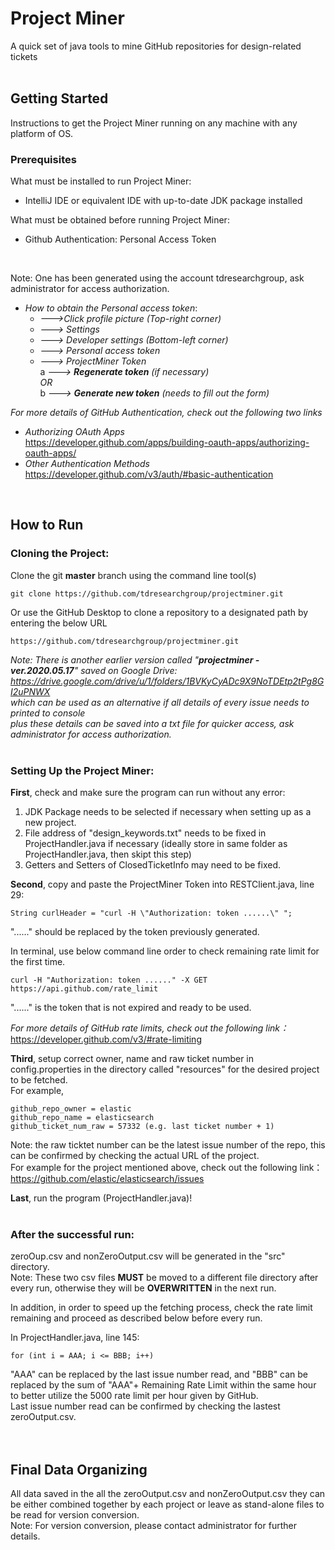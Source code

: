 # Project Miner
A quick set of java tools to mine GitHub repositories for design-related tickets
<br>
<br>

## Getting Started

Instructions to get the Project Miner running on any machine with any platform of OS.

### Prerequisites 

What must be installed to run Project Miner:
- IntelliJ IDE or equivalent IDE with up-to-date JDK package installed

What must be obtained before running Project Miner:
- Github Authentication: Personal Access Token
<br>

Note: One has been generated using the account tdresearchgroup, ask administrator for access authorization.
* *How to obtain the Personal access token*:
     * *--->Click profile picture (Top-right corner)*
     * *---> Settings*
     * *---> Developer settings (Bottom-left corner)*
     * *---> Personal access token*
     * *---> ProjectMiner Token<br>*
       a *---> **Regenerate token** (if necessary)*<br>
         *OR*<br>
       b *---> **Generate new token** (needs to fill out the form)*<br>

*For more details of GitHub Authentication, check out the following two links* <br>
* *Authorizing OAuth Apps*<br>
https://developer.github.com/apps/building-oauth-apps/authorizing-oauth-apps/<br>
* *Other Authentication Methods*<br>
https://developer.github.com/v3/auth/#basic-authentication<br>
<br>


## How to Run

### Cloning the Project:

Clone the git **master** branch using the command line tool(s)

```
git clone https://github.com/tdresearchgroup/projectminer.git
```

Or use the GitHub Desktop to clone a repository to a designated path by entering the below URL

```
https://github.com/tdresearchgroup/projectminer.git
```
*Note: There is another earlier version called "**projectminer - ver.2020.05.17**" saved on Google Drive: 
      https://drive.google.com/drive/u/1/folders/1BVKyCyADc9X9NoTDEtp2tPg8GI2uPNWX<br>
      which can be used as an alternative if all details of every issue needs to printed to console<br> 
      plus these details can be saved into a txt file for quicker access, ask administrator for access authorization.* 
<br>
<br>

### Setting Up the Project Miner:

**First**, check and make sure the program can run without any error:

1. JDK Package needs to be selected if necessary when setting up as a new project.
2. File address of "design_keywords.txt" needs to be fixed in ProjectHandler.java if necessary (ideally store in same folder as ProjectHandler.java, then skipt this step)
3. Getters and Setters of ClosedTicketInfo may need to be fixed.

**Second**, copy and paste the ProjectMiner Token into RESTClient.java, line 29:

```
String curlHeader = "curl -H \"Authorization: token ......\" ";
```
"......" should be replaced by the token previously generated.

In terminal, use below command line order to check remaining rate limit for the first time.
```
curl -H "Authorization: token ......" -X GET https://api.github.com/rate_limit
```
"......" is the token that is not expired and ready to be used.

*For more details of GitHub rate limits, check out the following link：* <br>
https://developer.github.com/v3/#rate-limiting

**Third**, setup correct owner, name and raw ticket number in config.properties in the directory called "resources" for the desired project to be fetched.<br>
For example,
```
github_repo_owner = elastic
github_repo_name = elasticsearch
github_ticket_num_raw = 57332 (e.g. last ticket number + 1)
```
Note: the raw ticktet number can be the latest issue number of the repo, this can be confirmed by checking the actual URL of the project.<br>
For example for the project mentioned above, check out the following link：<br>
https://github.com/elastic/elasticsearch/issues

**Last**, run the program (ProjectHandler.java)! 
<br>
<br>

### After the successful run:<br>
zeroOup.csv and nonZeroOutput.csv will be generated in the "src" directory.<br>
Note: These two csv files **MUST** be moved to a different file directory after every run, otherwise they will be **OVERWRITTEN** in the next run.  

In addition, in order to speed up the fetching process, check the rate limit remaining and proceed as described below before every run.

In ProjectHandler.java, line 145:
```
for (int i = AAA; i <= BBB; i++)
```
"AAA" can be replaced by the last issue number read, and "BBB" can be replaced by the sum of "AAA"+ Remaining Rate Limit within the same hour to better utilize the 5000 rate limit per hour given by GitHub.<br>
Last issue number read can be confirmed by checking the lastest zeroOutput.csv.
<br>
<br>
<br>


## Final Data Organizing
All data saved in the all the zeroOutput.csv and nonZeroOutput.csv they can be either combined together by each project or leave as stand-alone files to be read for version conversion.<br>
Note: For version conversion, please contact administrator for further details.
